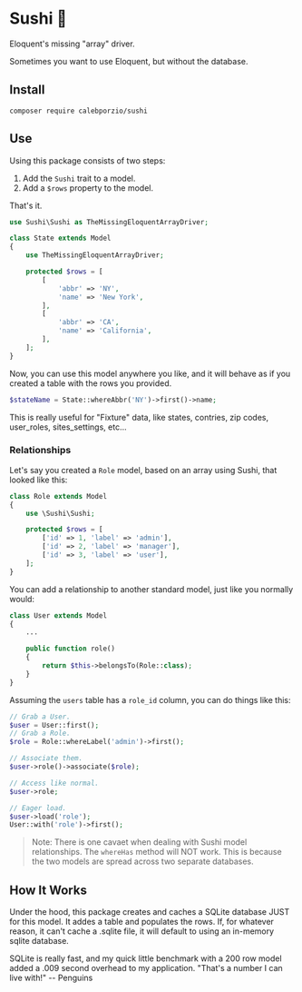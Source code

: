 # Sushi 🍣
Eloquent's missing "array" driver.

Sometimes you want to use Eloquent, but without the database.

## Install
`composer require calebporzio/sushi`

## Use

Using this package consists of two steps:
1. Add the `Sushi` trait to a model.
2. Add a `$rows` property to the model.

That's it.

```php
use Sushi\Sushi as TheMissingEloquentArrayDriver;

class State extends Model
{
    use TheMissingEloquentArrayDriver;

    protected $rows = [
        [
            'abbr' => 'NY',
            'name' => 'New York',
        ],
        [
            'abbr' => 'CA',
            'name' => 'California',
        ],
    ];
}
```

Now, you can use this model anywhere you like, and it will behave as if you created a table with the rows you provided.
```php
$stateName = State::whereAbbr('NY')->first()->name;
```

This is really useful for "Fixture" data, like states, contries, zip codes, user_roles, sites_settings, etc...

### Relationships
Let's say you created a `Role` model, based on an array using Sushi, that looked like this:
```php
class Role extends Model
{
    use \Sushi\Sushi;

    protected $rows = [
        ['id' => 1, 'label' => 'admin'],
        ['id' => 2, 'label' => 'manager'],
        ['id' => 3, 'label' => 'user'],
    ];
}
```

You can add a relationship to another standard model, just like you normally would:
```php
class User extends Model
{
    ...

    public function role()
    {
        return $this->belongsTo(Role::class);
    }
}
```

Assuming the `users` table has a `role_id` column, you can do things like this:
```php
// Grab a User.
$user = User::first();
// Grab a Role.
$role = Role::whereLabel('admin')->first();

// Associate them.
$user->role()->associate($role);

// Access like normal.
$user->role;

// Eager load.
$user->load('role');
User::with('role')->first();
```

> Note: There is one cavaet when dealing with Sushi model relationships. The `whereHas` method will NOT work. This is because the two models are spread across two separate databases.

## How It Works
Under the hood, this package creates and caches a SQLite database JUST for this model. It addes a table and populates the rows. If, for whatever reason, it can't cache a .sqlite file, it will default to using an in-memory sqlite database.

SQLite is really fast, and my quick little benchmark with a 200 row model added a .009 second overhead to my application. "That's a number I can live with!" -- Penguins
